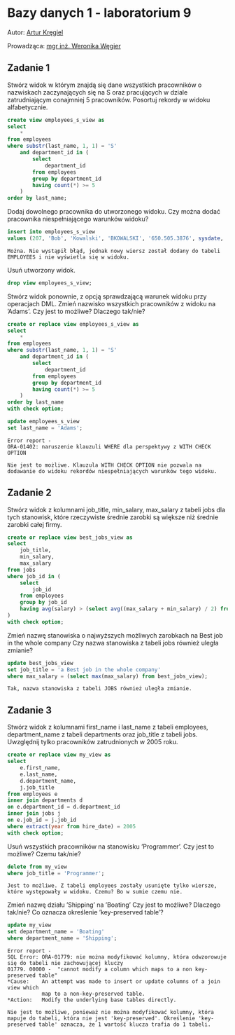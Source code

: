 # Bazy danych 1 - laboratorium 9

Autor: [Artur Kręgiel](https://github.com/arkregiel)

Prowadząca: [mgr inż. Weronika Węgier](https://www.kssk.pwr.edu.pl/users/wegier)

## Zadanie 1

Stwórz widok w którym znajdą się dane wszystkich pracowników o
nazwiskach zaczynających się na S oraz pracujących w dziale zatrudniającym conajmniej 5 pracowników. Posortuj rekordy w widoku alfabetycznie.

```sql
create view employees_s_view as
select 
    *
from employees
where substr(last_name, 1, 1) = 'S'
    and department_id in (
        select 
            department_id
        from employees
        group by department_id
        having count(*) >= 5
    )
order by last_name;
```

Dodaj dowolnego pracownika do utworzonego widoku. Czy można
dodać pracownika niespełniającego warunków widoku?

```sql
insert into employees_s_view
values (207, 'Bob', 'Kowalski', 'BKOWALSKI', '650.505.3876', sysdate, 'PR_REP', 2137, null, 101, 70);
```

```
Można. Nie wystąpił błąd, jednak nowy wiersz został dodany do tabeli EMPLOYEES i nie wyświetla się w widoku.
```

Usuń utworzony widok.

```sql
drop view employees_s_view;
```

Stwórz widok ponownie, z opcją sprawdzającą warunek widoku przy
operacjach DML. Zmień nazwisko wszystkich pracowników z widoku
na ’Adams’. Czy jest to możliwe? Dlaczego tak/nie?

```sql
create or replace view employees_s_view as
select 
    *
from employees
where substr(last_name, 1, 1) = 'S'
    and department_id in (
        select 
            department_id
        from employees
        group by department_id
        having count(*) >= 5
    )
order by last_name
with check option;
```

```sql
update employees_s_view
set last_name = 'Adams';
```

```
Error report -
ORA-01402: naruszenie klauzuli WHERE dla perspektywy z WITH CHECK OPTION
```

```
Nie jest to możliwe. Klauzula WITH CHECK OPTION nie pozwala na dodawanie do widoku rekordów niespełniających warunków tego widoku.
```

## Zadanie 2

Stwórz widok z kolumnami job_title, min_salary, max_salary
z tabeli jobs dla tych stanowisk, które rzeczywiste średnie zarobki
są większe niż średnie zarobki całej firmy.

```sql
create or replace view best_jobs_view as
select
    job_title,
    min_salary,
    max_salary
from jobs
where job_id in (
    select 
        job_id
    from employees
    group by job_id
    having avg(salary) > (select avg((max_salary + min_salary) / 2) from jobs)
)
with check option;
```

Zmień nazwę stanowiska o najwyższych możliwych zarobkach na Best
job in the whole company Czy nazwa stanowiska z tabeli jobs również
uległa zmianie?

```sql
update best_jobs_view
set job_title = 'a Best job in the whole company'
where max_salary = (select max(max_salary) from best_jobs_view);
```

```
Tak, nazwa stanowiska z tabeli JOBS również uległa zmianie.
```

## Zadanie 3

Stwórz widok z kolumnami first_name i last_name z tabeli employees, department_name z tabeli departments oraz job_title
z tabeli jobs. Uwzględnij tylko pracowników zatrudnionych w 2005
roku.

```sql
create or replace view my_view as
select
    e.first_name,
    e.last_name,
    d.department_name,
    j.job_title
from employees e
inner join departments d
on e.department_id = d.department_id
inner join jobs j
on e.job_id = j.job_id
where extract(year from hire_date) = 2005
with check option;
```

Usuń wszystkich pracowników na stanowisku ’Programmer’. Czy jest
to możliwe? Czemu tak/nie?

```sql
delete from my_view
where job_title = 'Programmer';
```

```
Jest to możliwe. Z tabeli employees zostały usunięte tylko wiersze, które występowały w widoku. Czemu? Bo w sumie czemu nie.
```

Zmień nazwę działu ’Shipping’ na ’Boating’ Czy jest to możliwe?
Dlaczego tak/nie? Co oznacza określenie ’key-preserved table’?

```sql
update my_view
set department_name = 'Boating'
where department_name = 'Shipping';
```

```
Error report -
SQL Error: ORA-01779: nie można modyfikować kolumny, która odwzorowuje się do tabeli nie zachowującej kluczy
01779. 00000 -  "cannot modify a column which maps to a non key-preserved table"
*Cause:    An attempt was made to insert or update columns of a join view which
           map to a non-key-preserved table.
*Action:   Modify the underlying base tables directly.
```

```
Nie jest to możliwe, ponieważ nie można modyfikować kolumny, która mapuje do tabeli, która nie jest 'key-preserved'. Określenie 'key-preserved table' oznacza, że 1 wartość klucza trafia do 1 tabeli.
```
